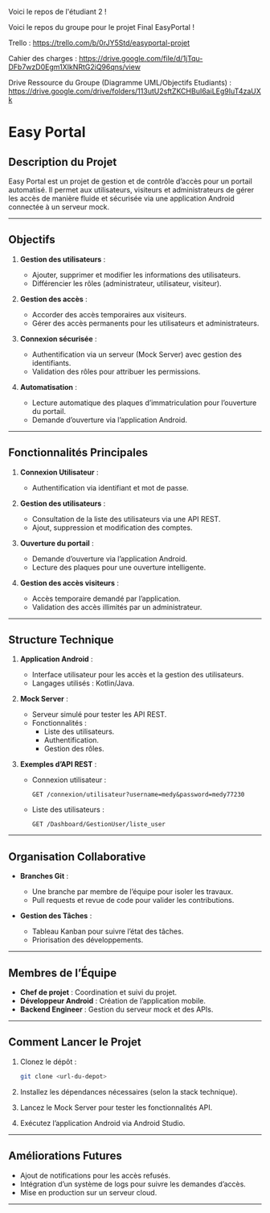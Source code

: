 Voici le repos de l'étudiant 2 !

Voici le repos du groupe pour le projet Final EasyPortal !

Trello : https://trello.com/b/0rJY5Std/easyportal-projet

Cahier des charges : https://drive.google.com/file/d/1jTqu-DFb7wzD0Egm1XIkNRtG2iQ96qns/view

Drive Ressource du Groupe (Diagramme UML/Objectifs Etudiants) : https://drive.google.com/drive/folders/113utU2sftZKCHBuI6aiLEg9IuT4zaUXk

# Easy Portal

## Description du Projet
Easy Portal est un projet de gestion et de contrôle d’accès pour un portail automatisé. Il permet aux utilisateurs, visiteurs et administrateurs de gérer les accès de manière fluide et sécurisée via une application Android connectée à un serveur mock.

---

## Objectifs

1. **Gestion des utilisateurs** :
   - Ajouter, supprimer et modifier les informations des utilisateurs.
   - Différencier les rôles (administrateur, utilisateur, visiteur).

2. **Gestion des accès** :
   - Accorder des accès temporaires aux visiteurs.
   - Gérer des accès permanents pour les utilisateurs et administrateurs.

3. **Connexion sécurisée** :
   - Authentification via un serveur (Mock Server) avec gestion des identifiants.
   - Validation des rôles pour attribuer les permissions.

4. **Automatisation** :
   - Lecture automatique des plaques d’immatriculation pour l’ouverture du portail.
   - Demande d’ouverture via l’application Android.

---

## Fonctionnalités Principales

1. **Connexion Utilisateur** :
   - Authentification via identifiant et mot de passe.

2. **Gestion des utilisateurs** :
   - Consultation de la liste des utilisateurs via une API REST.
   - Ajout, suppression et modification des comptes.

3. **Ouverture du portail** :
   - Demande d’ouverture via l’application Android.
   - Lecture des plaques pour une ouverture intelligente.

4. **Gestion des accès visiteurs** :
   - Accès temporaire demandé par l’application.
   - Validation des accès illimités par un administrateur.

---

## Structure Technique

1. **Application Android** :
   - Interface utilisateur pour les accès et la gestion des utilisateurs.
   - Langages utilisés : Kotlin/Java.

2. **Mock Server** :
   - Serveur simulé pour tester les API REST.
   - Fonctionnalités :
     - Liste des utilisateurs.
     - Authentification.
     - Gestion des rôles.

3. **Exemples d’API REST** :
   - Connexion utilisateur :
     ```
     GET /connexion/utilisateur?username=medy&password=medy77230
     ```
   - Liste des utilisateurs :
     ```
     GET /Dashboard/GestionUser/liste_user
     ```

---

## Organisation Collaborative

- **Branches Git** :
  - Une branche par membre de l’équipe pour isoler les travaux.
  - Pull requests et revue de code pour valider les contributions.

- **Gestion des Tâches** :
  - Tableau Kanban pour suivre l’état des tâches.
  - Priorisation des développements.

---

## Membres de l’Équipe
- **Chef de projet** : Coordination et suivi du projet.
- **Développeur Android** : Création de l’application mobile.
- **Backend Engineer** : Gestion du serveur mock et des APIs.

---

## Comment Lancer le Projet

1. Clonez le dépôt :
   ```bash
   git clone <url-du-depot>
   ```

2. Installez les dépendances nécessaires (selon la stack technique).

3. Lancez le Mock Server pour tester les fonctionnalités API.

4. Exécutez l’application Android via Android Studio.

---

## Améliorations Futures

- Ajout de notifications pour les accès refusés.
- Intégration d’un système de logs pour suivre les demandes d’accès.
- Mise en production sur un serveur cloud.

---
